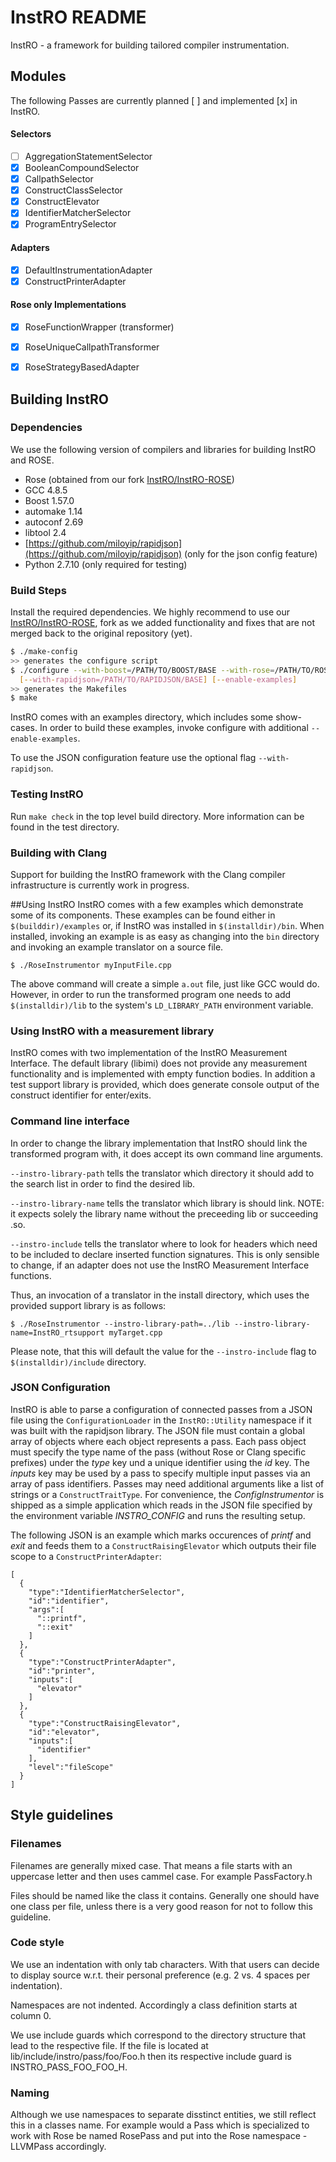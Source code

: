 # InstRO README

InstRO - a framework for building tailored compiler instrumentation.

## Modules

The following Passes are currently planned [ ] and implemented [x] in InstRO.

#### Selectors
- [ ] AggregationStatementSelector
- [x] BooleanCompoundSelector 
- [x] CallpathSelector
- [x] ConstructClassSelector
- [x] ConstructElevator
- [x] IdentifierMatcherSelector
- [x] ProgramEntrySelector

#### Adapters
- [x] DefaultInstrumentationAdapter
- [x] ConstructPrinterAdapter

#### Rose only Implementations
- [x] RoseFunctionWrapper (transformer)
- [x] RoseUniqueCallpathTransformer
- [x] RoseStrategyBasedAdapter


## Building InstRO
### Dependencies
We use the following version of compilers and libraries for building InstRO and ROSE.
- Rose (obtained from our fork [InstRO/InstRO-ROSE](https://github.com/InstRO/InstRO-ROSE))
- GCC 4.8.5
- Boost 1.57.0
- automake 1.14
- autoconf 2.69
- libtool 2.4
- [https://github.com/miloyip/rapidjson](https://github.com/miloyip/rapidjson) (only for the json config feature)
- Python 2.7.10 (only required for testing)

### Build Steps
Install the required dependencies. We highly recommend to use our [InstRO/InstRO-ROSE](https://github.com/InstRO/InstRO-ROSE), fork as we added functionality and fixes that are not merged back to the original repository (yet).

```bash
$ ./make-config
>> generates the configure script
$ ./configure --with-boost=/PATH/TO/BOOST/BASE --with-rose=/PATH/TO/ROSE/BASE \
  [--with-rapidjson=/PATH/TO/RAPIDJSON/BASE] [--enable-examples]
>> generates the Makefiles
$ make
```

InstRO comes with an examples directory, which includes some show-cases. In order to build these examples, invoke configure with additional `--enable-examples`.

To use the JSON configuration feature use the optional flag `--with-rapidjson`.

### Testing InstRO
Run `make check` in the top level build directory. More information can be found in the test directory.

### Building with Clang
Support for building the InstRO framework with the Clang compiler infrastructure is currently work in progress.

##Using InstRO
InstRO comes with a few examples which demonstrate some of its components.
These examples can be found either in `$(builddir)/examples` or, if InstRO was installed in `$(installdir)/bin`.
When installed, invoking an example is as easy as changing into the `bin` directory and invoking an example translator on a source file.
```
$ ./RoseInstrumentor myInputFile.cpp
```
The above command will create a simple `a.out` file, just like GCC would do.
However, in order to run the transformed program one needs to add `$(installdir)/lib` to the system's `LD_LIBRARY_PATH` environment variable.

### Using InstRO with a measurement library
InstRO comes with two implementation of the InstRO Measurement Interface.
The default library (libimi) does not provide any measurement functionality and is implemented with empty function bodies.
In addition a test support library is provided, which does generate console output of the construct identifier for enter/exits.

### Command line interface
In order to change the library implementation that InstRO should link the transformed program with, it does accept its own command line arguments.

`--instro-library-path` tells the translator which directory it should add to the search list in order to find the desired lib.

`--instro-library-name` tells the translator which library is should link. NOTE: it expects solely the library name without the preceeding lib or succeeding .so.

`--instro-include` tells the translator where to look for headers which need to be included to declare inserted function signatures. This is only sensible to change, if an adapter does not use the InstRO Measurement Interface functions.

Thus, an invocation of a translator in the install directory, which uses the provided support library is as follows:
```
$ ./RoseInstrumentor --instro-library-path=../lib --instro-library-name=InstRO_rtsupport myTarget.cpp
```
Please note, that this will default the value for the `--instro-include` flag to `$(installdir)/include` directory.

### JSON Configuration

InstRO is able to parse a configuration of connected passes from a JSON file using the `ConfigurationLoader` in the `InstRO::Utility` namespace if it was built with the rapidjson library. The JSON file must contain a global array of objects where each object represents a pass. Each pass object must specify the type name of the pass (without Rose or Clang specific prefixes) under the *type* key und a unique identifier using the *id* key. The *inputs* key may be used by a pass to specify multiple input passes via an array of pass identifiers. Passes may need additional arguments like a list of strings or a `ConstructTraitType`. For convenience, the *ConfigInstrumentor* is shipped as a simple application which reads in the JSON file specified by the environment variable *INSTRO_CONFIG* and runs the resulting setup.

The following JSON is an example which marks occurences of *printf* and *exit* and feeds them to a `ConstructRaisingElevator` which outputs their file scope to a `ConstructPrinterAdapter`:
~~~
[
  {
    "type":"IdentifierMatcherSelector",
    "id":"identifier",
    "args":[
      "::printf",
      "::exit"
    ]
  },
  {
    "type":"ConstructPrinterAdapter",
    "id":"printer",
    "inputs":[
      "elevator"
    ]
  },
  {
    "type":"ConstructRaisingElevator",
    "id":"elevator",
    "inputs":[
      "identifier"
    ],
    "level":"fileScope"
  }
]
~~~


## Style guidelines

### Filenames

Filenames are generally mixed case. That means a file starts with an uppercase letter and then uses cammel case.
For example PassFactory.h

Files should be named like the class it contains. Generally one should have one class per file, unless there is a very good reason for not to follow this guideline.


### Code style

We use an indentation with only tab characters. With that users can decide to display source w.r.t. their personal preference (e.g. 2 vs. 4 spaces per indentation).

Namespaces are not indented. Accordingly a class definition starts at column 0.

We use include guards which correspond to the directory structure that lead to the respective file. If the file is located at lib/include/instro/pass/foo/Foo.h then its respective include guard is INSTRO_PASS_FOO_FOO_H.

### Naming

Although we use namespaces to separate disstinct entities, we still reflect this in a classes name.
For example would a Pass which is specialized to work with Rose be named RosePass and put into the Rose namespace - LLVMPass accordingly.

